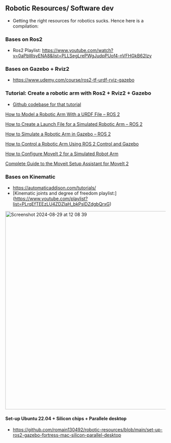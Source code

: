 ## Robotic Resources/ Software dev 

- Getting the right resources for robotics sucks. Hence here is a compilation:



### Bases on Ros2

- Ros2 Playlist: https://www.youtube.com/watch?v=0aPbWsyENA8&list=PLLSegLrePWgJudpPUof4-nVFHGkB62Izy

### Bases on Gazebo + Rviz2

- https://www.udemy.com/course/ros2-tf-urdf-rviz-gazebo

### Tutorial: Create a robotic arm with Ros2 + Rviz2 + Gazebo

- [Github codebase for that tutorial](https://github.com/automaticaddison/mycobot_ros2/tree/main)

[How to Model a Robotic Arm With a URDF File – ROS 2](https://automaticaddison.com/how-to-model-a-robotic-arm-with-a-urdf-file-ros-2/)

[How to Create a Launch File for a Simulated Robotic Arm – ROS 2](https://automaticaddison.com/create-a-launch-file-for-a-simulated-robotic-arm-ros-2/)

[How to Simulate a Robotic Arm in Gazebo – ROS 2](https://automaticaddison.com/how-to-simulate-a-robotic-arm-in-gazebo-ros-2/)

[How to Control a Robotic Arm Using ROS 2 Control and Gazebo](https://automaticaddison.com/how-to-control-a-robotic-arm-using-ros-2-control-and-gazebo/)

[How to Configure MoveIt 2 for a Simulated Robot Arm](https://automaticaddison.com/how-to-configure-moveit-2-for-a-simulated-robot-arm/)

[Complete Guide to the Moveit Setup Assistant for MoveIt 2](https://automaticaddison.com/complete-guide-to-the-moveit-setup-assistant-for-moveit-2/)



### Bases on Kinematic

- https://automaticaddison.com/tutorials/
- [Kinematic joints and degree of freedom playlist:] (https://www.youtube.com/playlist?list=PLrqEfTEEzLU4ZDZlaH_bkPslDZdgbQrxG)

<img width="623" alt="Screenshot 2024-08-29 at 12 08 39" src="https://github.com/user-attachments/assets/e4f1b33f-20e6-48af-b75e-736f8582596b">






#### Set-up Ubuntu 22.04 + Silicon chips + Parallele desktop

- https://github.com/romain130492/robotic-resources/blob/main/set-up-ros2-gazebo-fortress-mac-silicon-parallel-desktop

